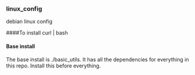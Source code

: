### linux_config
debian linux config




####To install
curl <the script you want raw url>  | bash


#### Base install
The base install is ./basic_utils. It has all the dependencies for everything in this repo. Install this before everything.
